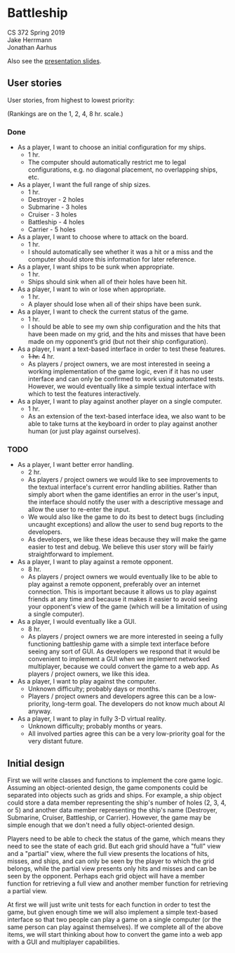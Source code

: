 # Battleship

CS 372 Spring 2019  
Jake Herrmann  
Jonathan Aarhus

Also see the [presentation
slides](https://docs.google.com/presentation/d/1BKJ_i9UD6fnNHJUTGSCa7AL1vhIJCKqcgxqHW-oogl0/edit?usp=sharing).

## User stories

User stories, from highest to lowest priority:

(Rankings are on the 1, 2, 4, 8 hr. scale.)

### Done

- As a player, I want to choose an initial configuration for my ships.
  - 1 hr.
  - The computer should automatically restrict me to legal configurations, e.g.
    no diagonal placement, no overlapping ships, etc.
- As a player, I want the full range of ship sizes.
  - 1 hr.
  - Destroyer - 2 holes
  - Submarine - 3 holes
  - Cruiser - 3 holes
  - Battleship - 4 holes
  - Carrier - 5 holes
- As a player, I want to choose where to attack on the board.
  - 1 hr.
  - I should automatically see whether it was a hit or a miss and the computer
    should store this information for later reference.
- As a player, I want ships to be sunk when appropriate.
  - 1 hr.
  - Ships should sink when all of their holes have been hit.
- As a player, I want to win or lose when appropriate.
  - 1 hr.
  - A player should lose when all of their ships have been sunk.
- As a player, I want to check the current status of the game.
  - 1 hr.
  - I should be able to see my own ship configuration and the hits that have
    been made on my grid, and the hits and misses that have been made on my
    opponent’s grid (but not their ship configuration).
- As a player, I want a text-based interface in order to test these features.
  - ~~1 hr.~~ 4 hr.
  - As players / project owners, we are most interested in seeing a working
    implementation of the game logic, even if it has no user interface and can
    only be confirmed to work using automated tests. However, we would
    eventually like a simple textual interface with which to test the features
    interactively.
- As a player, I want to play against another player on a single computer.
  - 1 hr.
  - As an extension of the text-based interface idea, we also want to be able
    to take turns at the keyboard in order to play against another human (or
    just play against ourselves).

### TODO

- As a player, I want better error handling.
  - 2 hr.
  - As players / project owners we would like to see improvements to the
    textual interface's current error handling abilities. Rather than simply
    abort when the game identifies an error in the user's input, the interface
    should notify the user with a descriptive message and allow the user to
    re-enter the input.
  - We would also like the game to do its best to detect bugs (including
    uncaught exceptions) and allow the user to send bug reports to the
    developers.
  - As developers, we like these ideas because they will make the game easier
    to test and debug. We believe this user story will be fairly
    straightforward to implement.
- As a player, I want to play against a remote opponent.
  - 8 hr.
  - As players / project owners we would eventually like to be able to play
    against a remote opponent, preferably over an internet connection. This is
    important because it allows us to play against friends at any time and
    because it makes it easier to avoid seeing your opponent's view of the game
    (which will be a limitation of using a single computer).
- As a player, I would eventually like a GUI.
  - 8 hr.
  - As players / project owners we are more interested in seeing a fully
    functioning battleship game with a simple text interface before seeing any
    sort of GUI. As developers we respond that it would be convenient to
    implement a GUI when we implement networked multiplayer, because we could
    convert the game to a web app. As players / project owners, we like this
    idea.
- As a player, I want to play against the computer.
  - Unknown difficulty; probably days or months.
  - Players / project owners and developers agree this can be a low-priority,
    long-term goal. The developers do not know much about AI anyway.
- As a player, I want to play in fully 3-D virtual reality.
  - Unknown difficulty; probably months or years.
  - All involved parties agree this can be a very low-priority goal for the
    very distant future.

## Initial design

First we will write classes and functions to implement the core game logic.
Assuming an object-oriented design, the game components could be separated into
objects such as grids and ships. For example, a ship object could store a data
member representing the ship's number of holes (2, 3, 4, or 5) and another data
member representing the ship's name (Destroyer, Submarine, Cruiser, Battleship,
or Carrier). However, the game may be simple enough that we don't need a fully
object-oriented design.

Players need to be able to check the status of the game, which means they need
to see the state of each grid. But each grid should have a "full" view and a
"partial" view, where the full view presents the locations of hits, misses, and
ships, and can only be seen by the player to which the grid belongs, while the
partial view presents only hits and misses and can be seen by the opponent.
Perhaps each grid object will have a member function for retrieving a full view
and another member function for retrieving a partial view.

At first we will just write unit tests for each function in order to test the
game, but given enough time we will also implement a simple text-based
interface so that two people can play a game on a single computer (or the same
person can play against themselves). If we complete all of the above items, we
will start thinking about how to convert the game into a web app with a GUI and
multiplayer capabilities.